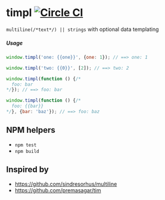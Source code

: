 # timpl [![Circle CI](https://circleci.com/gh/clearhead/timpl.svg?style=svg)](https://circleci.com/gh/clearhead/timpl)

`multiline(/*text*/) || strings` with optional data templating 

##### Usage

```js
window.timpl('one: {{one}}', {one: 1}); // ==> one: 1

window.timpl('two: {{0}}', [2]); // ==> two: 2

window.timpl(function () {/*
  foo: bar
*/}); // ==> foo: bar

window.timpl(function () {/*
  foo: {{bar}}
*/}, {bar: 'baz'}); // ==> foo: baz
```

## NPM helpers

* `npm test`
* `npm build`


## Inspired by 
 
* https://github.com/sindresorhus/multiline
* https://github.com/premasagar/tim
